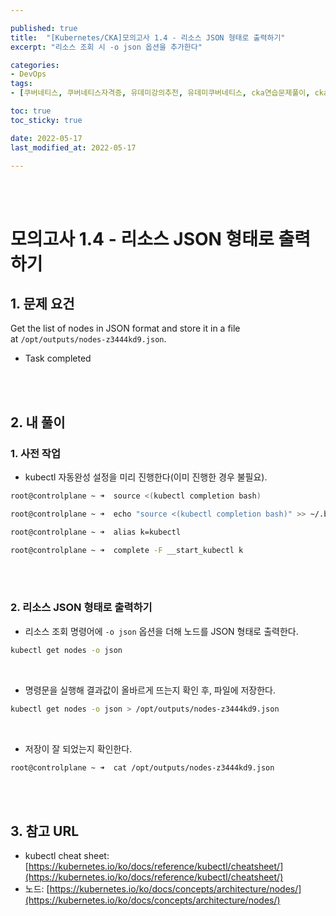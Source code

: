 ```yaml
---

published: true
title:  "[Kubernetes/CKA]모의고사 1.4 - 리소스 JSON 형태로 출력하기"
excerpt: "리소스 조회 시 -o json 옵션을 추가한다"

categories:
- DevOps
tags:
- [쿠버네티스, 쿠버네티스자격증, 유데미강의추천, 유데미쿠버네티스, cka연습문제풀이, cka덤프, cka기출문제, cka, kubernetes, kubernetesnetworking, k8s, DevOpsengineer, 데브옵스, 데브옵스엔지니어]

toc: true
toc_sticky: true

date: 2022-05-17
last_modified_at: 2022-05-17

---
```


<br/><br/>

# 모의고사 1.4 - 리소스 JSON 형태로 출력하기

## 1. 문제 요건

Get the list of nodes in JSON format and store it in a file at `/opt/outputs/nodes-z3444kd9.json`.

- Task completed

<br/><br/>

## 2. 내 풀이

### 1. 사전 작업

- kubectl 자동완성 설정을 미리 진행한다(이미 진행한 경우 불필요).

```bash
root@controlplane ~ ➜  source <(kubectl completion bash)

root@controlplane ~ ➜  echo "source <(kubectl completion bash)" >> ~/.bashrc 

root@controlplane ~ ➜  alias k=kubectl

root@controlplane ~ ➜  complete -F __start_kubectl k
```

<br/><br/>

### 2. 리소스 JSON 형태로 출력하기

- 리소스 조회 명령어에 `-o json` 옵션을 더해 노드를 JSON 형태로 출력한다.

```bash
kubectl get nodes -o json
```

<br/>

- 명령문을 실행해 결과값이 올바르게 뜨는지 확인 후, 파일에 저장한다.

```bash
kubectl get nodes -o json > /opt/outputs/nodes-z3444kd9.json
```

<br/>

- 저장이 잘 되었는지 확인한다.

```bash
root@controlplane ~ ➜  cat /opt/outputs/nodes-z3444kd9.json
```

<br/><br/>

## 3. 참고 URL

- kubectl cheat sheet: [https://kubernetes.io/ko/docs/reference/kubectl/cheatsheet/](https://kubernetes.io/ko/docs/reference/kubectl/cheatsheet/)
- 노드: [https://kubernetes.io/ko/docs/concepts/architecture/nodes/](https://kubernetes.io/ko/docs/concepts/architecture/nodes/)